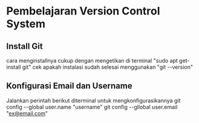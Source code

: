 # Pembelajaran Version Control System

## Install Git
 cara menginstallnya cukup dengan mengetikan di terminal "sudo apt get-install git"
 cek apakah instalasi sudah selesai menggunakan "git --version"
## Konfigurasi Email dan Username
 Jalankan perintah berikut diterminal untuk mengkonfigurasikannya
 git config --global user.name "username"
 git config --gllobal user.email "ex@email.com"
